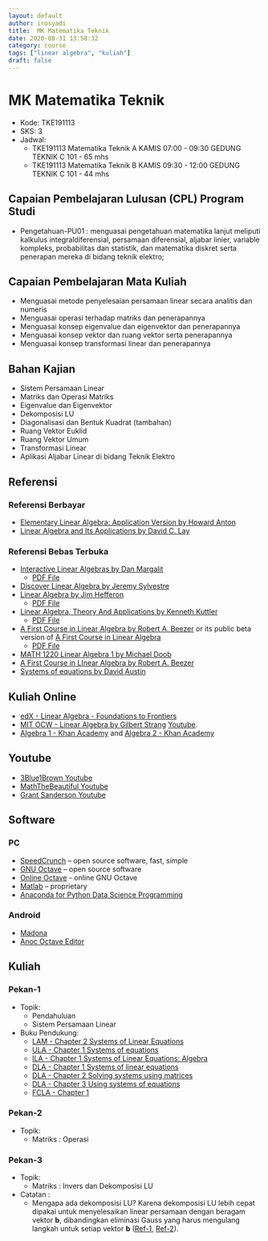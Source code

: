 ```yaml
---
layout: default
author: irosyadi
title:  MK Matematika Teknik
date: 2020-08-31 13:58:32
category: course
tags: ["linear algebra", "kuliah"]
draft: false
---
```


# MK Matematika Teknik
- Kode: TKE191113
- SKS: 3
- Jadwal:
    - TKE191113 Matematika Teknik  A KAMIS 07:00 - 09:30 GEDUNG TEKNIK C 101 - 65 mhs
    - TKE191113 Matematika Teknik  B KAMIS 09:30 - 12:00 GEDUNG TEKNIK C 101 - 44 mhs

## Capaian Pembelajaran Lulusan (CPL) Program Studi
- Pengetahuan-PU01 : menguasai pengetahuan matematika lanjut meliputi kalkulus integral­diferensial, persamaan diferensial, aljabar linier, variable kompleks, probabilitas dan statistik, dan matematika diskret serta penerapan mereka di bidang teknik elektro;

## Capaian Pembelajaran Mata Kuliah
- Menguasai metode penyelesaian persamaan linear secara analitis dan numeris
- Menguasai operasi terhadap matriks dan penerapannya
- Menguasai konsep eigenvalue dan eigenvektor dan penerapannya
- Menguasai konsep vektor dan ruang vektor serta penerapannya
- Menguasai konsep transformasi linear dan penerapannya

## Bahan Kajian
- Sistem Persamaan Linear
- Matriks dan Operasi Matriks
- Eigenvalue dan Eigenvektor
- Dekomposisi LU
- Diagonalisasi dan Bentuk Kuadrat (tambahan)
- Ruang Vektor Euklid
- Ruang Vektor Umum
- Transformasi Linear
- Aplikasi Aljabar Linear di bidang Teknik Elektro

## Referensi
### Referensi Berbayar
- [Elementary Linear Algebra: Application Version by Howard Anton](https://books.google.co.id/books?id=loRbAgAAQBAJ&redir_esc=y)
- [Linear Algebra and Its Applications by David C. Lay](https://books.google.co.id/books?id=apXfrQEACAAJ&redir_esc=y)

### Referensi Bebas Terbuka
- [Interactive Linear Algebras by Dan Margalit](https://textbooks.math.gatech.edu/ila/index.html)
    - [PDF File](https://textbooks.math.gatech.edu/ila/ila.pdf)
- [Discover Linear Algebra by Jeremy Sylvestre](https://sites.ualberta.ca/~jsylvest/books/DLA1/frontmatter-1.html)
- [Linear Algebra by Jim Hefferon](https://hefferon.net/linearalgebra/)
    - [PDF File](https://joshua.smcvt.edu/linearalgebra/book.pdf)
- [Linear Algebra, Theory And Applications by Kenneth Kuttler](https://open.umn.edu/opentextbooks/textbooks/linear-algebra-theory-and-applications)
    - [PDF File](https://lila1.lyryx.com/textbooks/KUTTLER_1/marketing/Kuttler-LinearAlgebra-AFirstCourse-2017A.pdf)
- [A First Course in Linear Algebra by Robert A. Beezer](https://linear.ups.edu/) or its public beta version of [A First Course in Linear Algebra](https://linear.ups.edu/fcla/index.html)
    - [PDF File](https://linear.ups.edu/download/fcla-3.50-print.pdf) 
- [MATH 1220 Linear Algebra 1 by Michael Doob](http://linearalgebra.math.umanitoba.ca/math1220/mblinalg.html)
- [A First Course in LInear Algebra by Robert A. Beezer](https://linear.ups.edu/linear.ups.edu/html/)
- [Systems of equations by David Austin](https://davidaustinm.github.io/ula/chap1.html)

## Kuliah Online
- [edX - Linear Algebra - Foundations to Frontiers](https://www.edx.org/course/linear-algebra-foundations-to-frontiers)
- [MIT OCW - Linear Algebra by Gilbert Strang](https://ocw.mit.edu/courses/mathematics/18-06-linear-algebra-spring-2010/) [Youtube](https://www.youtube.com/watch?v=YrHlHbtiSM0).
- [Algebra 1 - Khan Academy](https://www.khanacademy.org/math/algebra) and [Algebra 2 - Khan Academy](https://www.khanacademy.org/math/algebra2)

## Youtube
- [3Blue1Brown Youtube](https://www.youtube.com/watch?v=fNk_zzaMoSs&list=PLZHQObOWTQDPD3MizzM2xVFitgF8hE_ab)
- [MathTheBeautiful Youtube](https://www.youtube.com/c/MathTheBeautiful/playlists?view=50&sort=dd&shelf_id=2)
- [Grant Sanderson Youtube](https://www.youtube.com/playlist?list=PLZHQObOWTQDPD3MizzM2xVFitgF8hE_ab)

## Software

### PC
- [SpeedCrunch](https://speedcrunch.org/) – open source software, fast, simple
- [GNU Octave](https://www.gnu.org/software/octave/index) – open source software
- [Online Octave](https://octave-online.net/) - online GNU Octave
- [Matlab](https://www.mathworks.com/products/matlab.html) – proprietary
- [Anaconda for Python Data Science Programming](https://www.anaconda.com/products/individual)

### Android
- [Madona](https://play.google.com/store/apps/details?id=com.krazeapps.octaveprogrammingcompiler)
- [Anoc Octave Editor](https://play.google.com/store/apps/details?id=verbosus.anoclite)

## Kuliah
### Pekan-1
- Topik:
    - Pendahuluan
    - Sistem Persamaan Linear
- Buku Pendukung:
    - [LAM - Chapter 2 Systems of Linear Equations](https://linearalgebra.math.umanitoba.ca/math1220/chapter-2.html)
    - [ULA - Chapter 1 Systems of equations ](https://davidaustinm.github.io/ula/chap1.html)
    - [ILA - Chapter 1 Systems of Linear Equations: Algebra](https://textbooks.math.gatech.edu/ila/chap-algebra.html)
    - [DLA - Chapter 1 Systems of linear equations ](https://sites.ualberta.ca/~jsylvest/books/DLA1/chapter-systems.html)
    - [DLA -  Chapter 2 Solving systems using matrices ](https://sites.ualberta.ca/~jsylvest/books/DLA1/chapter-row-red.html)
    - [DLA -  Chapter 3 Using systems of equations ](https://sites.ualberta.ca/~jsylvest/books/DLA1/chapter-applications.html)
    - [FCLA - Chapter 1](https://linear.ups.edu/linear.ups.edu/html/chapter-SLE.html)

### Pekan-2
- Topik:
    - Matriks : Operasi

### Pekan-3
- Topik:
    - Matriks : Invers dan Dekomposisi LU
- Catatan :
    - Mengapa ada dekomposisi LU? Karena dekomposisi LU lebih cepat dipakai untuk menyelesaikan linear persamaan dengan beragam vektor **b**, dibandingkan eliminasi Gauss yang harus mengulang langkah untuk setiap vektor **b** ([Ref-1](https://www.cl.cam.ac.uk/teaching/1314/NumMethods/supporting/mcmaster-kiruba-ludecomp.pdf), [Ref-2](https://math.stackexchange.com/questions/266355/necessity-advantage-of-lu-decomposition-over-gaussian-elimination)).